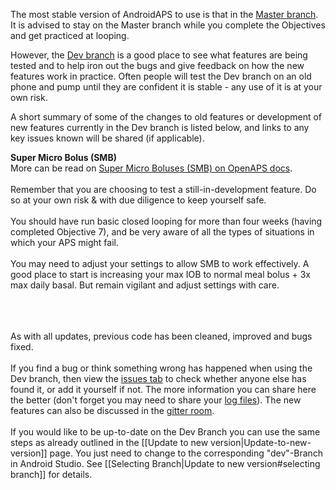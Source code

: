 The most stable version of AndroidAPS to use is that in the [Master branch](https://github.com/MilosKozak/AndroidAPS/tree/master).  It is advised to stay on the Master branch while you complete the Objectives and get practiced at looping.

However, the [Dev branch](https://github.com/MilosKozak/AndroidAPS/tree/dev) is a good place to see what features are being tested and to help iron out the bugs and give feedback on how the new features work in practice.  Often people will test the Dev branch on an old phone and pump until they are confident it is stable - any use of it is at your own risk.  

A short summary of some of the changes to old features or development of new features currently in the Dev branch is listed below, and links to any key issues known will be shared (if applicable).

**Super Micro Bolus (SMB)**<br>
More can be read on [Super Micro Boluses (SMB) on OpenAPS docs](https://openaps.readthedocs.io/en/latest/docs/Customize-Iterate/oref1.html#understanding-smb).<br><br>
Remember that you are choosing to test a still-in-development feature. Do so at your own risk & with due diligence to keep yourself safe.<br><br>
You should have run basic closed looping for more than four weeks (having completed Objective 7), and be very aware of all the types of situations in which your APS might fail.<br><br>
You may need to adjust your settings to allow SMB to work effectively.  A good place to start is increasing your max IOB to normal meal bolus + 3x max daily basal.  But remain vigilant and adjust settings with care.

<br><br><br>
As with all updates, previous code has been cleaned, improved and bugs fixed.
<br><br>
If you find a bug or think something wrong has happened when using the Dev branch, then view the [issues tab](https://github.com/MilosKozak/AndroidAPS/issues) to check whether anyone else has found it, or add it yourself if not.  The more information you can share here the better (don't forget you may need to share your [log files](https://github.com/MilosKozak/AndroidAPS/wiki/Accessing-logfiles)).  The new features can also be discussed in the [gitter room](https://gitter.im/MilosKozak/AndroidAPS).
<br><br>
If you would like to be up-to-date on the Dev Branch you can use the same steps as already outlined in the [[Update to new version|Update-to-new-version]] page. You just need to change to the corresponding "dev"-Branch in Android Studio. See [[Selecting Branch|Update to new version#selecting branch]] for details.